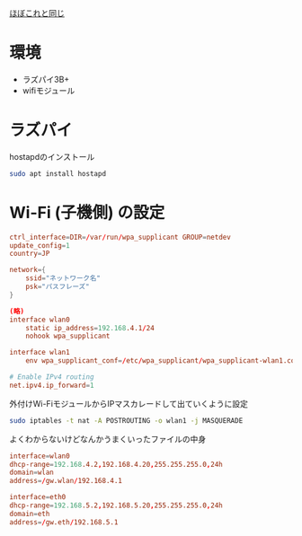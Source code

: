 [ほぼこれと同じ](https://www.raspberrypi.com/documentation/computers/configuration.html#setting-up-a-routed-wireless-access-point)
# 環境
- ラズパイ3B+
- wifiモジュール

# ラズパイ

hostapdのインストール
```bash
sudo apt install hostapd
```

# Wi-Fi (子機側) の設定
```:/etc/wpa_supplicant/wpa_supplicant-wlan1.conf
ctrl_interface=DIR=/var/run/wpa_supplicant GROUP=netdev
update_config=1
country=JP

network={
    ssid="ネットワーク名"
    psk="パスフレーズ"
}
```

```:/etc/dhcpd.conf
(略)
interface wlan0
    static ip_address=192.168.4.1/24
    nohook wpa_supplicant

interface wlan1
    env wpa_supplicant_conf=/etc/wpa_supplicant/wpa_supplicant-wlan1.conf
```

```:/etc/sysctl.d/routed-ap.conf
# Enable IPv4 routing
net.ipv4.ip_forward=1
```

外付けWi-FiモジュールからIPマスカレードして出ていくように設定
```bash
sudo iptables -t nat -A POSTROUTING -o wlan1 -j MASQUERADE
```

よくわからないけどなんかうまくいったファイルの中身
```:/etc/dnsmasq.conf
interface=wlan0
dhcp-range=192.168.4.2,192.168.4.20,255.255.255.0,24h
domain=wlan
address=/gw.wlan/192.168.4.1

interface=eth0
dhcp-range=192.168.5.2,192.168.5.20,255.255.255.0,24h
domain=eth
address=/gw.eth/192.168.5.1
```

